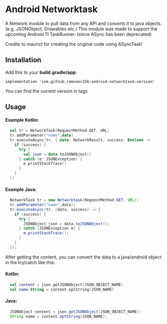 # Android Networktask
A Network module to pull data from any API and converts it to java objects. (e.g. JSONObject, Drawables etc.)
This module was made to support the upcoming Android 11 TaskRunner. (since ASync has been deprecated)

Credits to maurict for creating the original code using ASyncTask!

## Installation
Add this to your **build.gradle/app:**

```implementation 'com.github.ramones156:android-networktask:version'```

You can find the current version in tags

## Usage
#### Example Kotlin:
  ```kotlin
    val tr = NetworkTask(RequestMethod.GET, URL)
    tr.addParameter("name",data)
    tr.executeAsync(tr, { data: NetworkResult, success: Boolean ->
      if (success) {
        try {
          val json = data.toJSONObject()
        } catch (e: JSONException) {
          e.printStackTrace()
        }
      }
    })
  ```
#### Example Java:
  ```java
    NetworkTask tr = new Networktask(RequestMethod.GET, URL);
    tr.addParameter("name",data);
    tr.executeAsync(tr, (data, success) -> {
      if (success) {
        try {
          JSONObject json = data.toJSONObject();
        } catch (JSONException e) {
          e.printStackTrace();
        }
      }
    });
  ```
  
After getting the content, you can convert the data to a java/android object in the try/catch like this:
#### Kotlin:
  ```kotlin
    val content = json.getJSONObject(JSON_OBJECT_NAME)
    val name:String = content.optString(JSON_NAME)
  ```
#### Java:
  ```java
    JSONObject content = json.getJSONObject(JSON_OBJECT_NAME);
    String name = content.optString(JSON_NAME);
  ```
  
       
